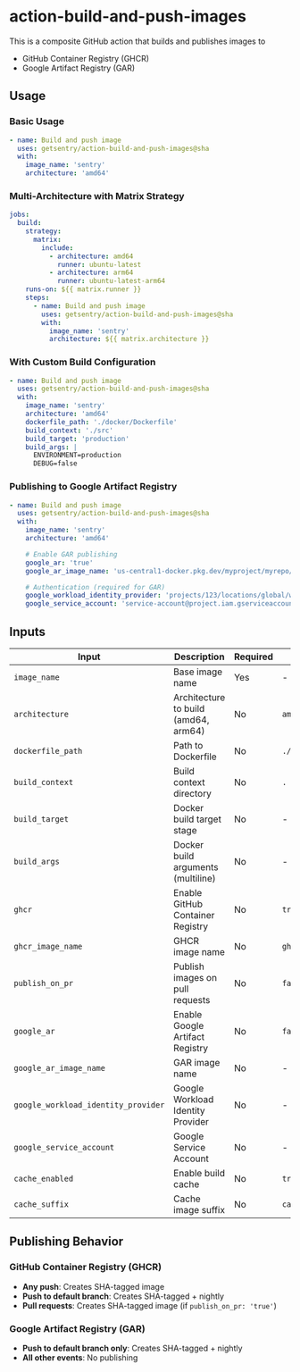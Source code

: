 # action-build-and-push-images

This is a composite GitHub action that builds and publishes images to

- GitHub Container Registry (GHCR)
- Google Artifact Registry (GAR)

## Usage

### Basic Usage

```yaml
- name: Build and push image
  uses: getsentry/action-build-and-push-images@sha
  with:
    image_name: 'sentry'
    architecture: 'amd64'
```

### Multi-Architecture with Matrix Strategy

```yaml
jobs:
  build:
    strategy:
      matrix:
        include:
          - architecture: amd64
            runner: ubuntu-latest
          - architecture: arm64
            runner: ubuntu-latest-arm64
    runs-on: ${{ matrix.runner }}
    steps:
      - name: Build and push image
        uses: getsentry/action-build-and-push-images@sha
        with:
          image_name: 'sentry'
          architecture: ${{ matrix.architecture }}
```

### With Custom Build Configuration

```yaml
- name: Build and push image
  uses: getsentry/action-build-and-push-images@sha
  with:
    image_name: 'sentry'
    architecture: 'amd64'
    dockerfile_path: './docker/Dockerfile'
    build_context: './src'
    build_target: 'production'
    build_args: |
      ENVIRONMENT=production
      DEBUG=false
```

### Publishing to Google Artifact Registry

```yaml
- name: Build and push image
  uses: getsentry/action-build-and-push-images@sha
  with:
    image_name: 'sentry'
    architecture: 'amd64'

    # Enable GAR publishing
    google_ar: 'true'
    google_ar_image_name: 'us-central1-docker.pkg.dev/myproject/myrepo/myapp'

    # Authentication (required for GAR)
    google_workload_identity_provider: 'projects/123/locations/global/workloadIdentityPools/pool/providers/provider'
    google_service_account: 'service-account@project.iam.gserviceaccount.com'
```


## Inputs

| Input | Description | Required | Default |
|-------|-------------|----------|---------|
| `image_name` | Base image name | Yes | - |
| `architecture` | Architecture to build (amd64, arm64) | No | `amd64` |
| `dockerfile_path` | Path to Dockerfile | No | `./Dockerfile` |
| `build_context` | Build context directory | No | `.` |
| `build_target` | Docker build target stage | No | - |
| `build_args` | Docker build arguments (multiline) | No | - |
| `ghcr` | Enable GitHub Container Registry | No | `true` |
| `ghcr_image_name` | GHCR image name | No | `ghcr.io/{owner}/{image_name}` |
| `publish_on_pr` | Publish images on pull requests | No | `false` |
| `google_ar` | Enable Google Artifact Registry | No | `false` |
| `google_ar_image_name` | GAR image name | No | - |
| `google_workload_identity_provider` | Google Workload Identity Provider | No | - |
| `google_service_account` | Google Service Account | No | - |
| `cache_enabled` | Enable build cache | No | `true` |
| `cache_suffix` | Cache image suffix | No | `cache` |

## Publishing Behavior

### GitHub Container Registry (GHCR)

- **Any push**: Creates SHA-tagged image
- **Push to default branch**: Creates SHA-tagged + nightly
- **Pull requests**: Creates SHA-tagged image (if `publish_on_pr: 'true'`)

### Google Artifact Registry (GAR)

- **Push to default branch only**: Creates SHA-tagged + nightly
- **All other events**: No publishing
